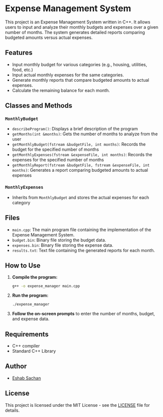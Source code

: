 # Expense Management System

This project is an Expense Management System written in C++. It allows users to input and analyze their monthly budgets and expenses over a given number of months. The system generates detailed reports comparing budgeted amounts versus actual expenses.

## Features

- Input monthly budget for various categories (e.g., housing, utilities, food, etc.)
- Input actual monthly expenses for the same categories.
- Generate monthly reports that compare budgeted amounts to actual expenses.
- Calculate the remaining balance for each month.

## Classes and Methods

### `MonthlyBudget`
- `describeProgram()`: Displays a brief description of the program
- `getMonths(int &months)`: Gets the number of months to analyze from the user
- `getMonthlyBudget(fstream &budgetFile, int months)`: Records the budget for the specified number of months
- `getMonthlyExpenses(fstream &expenseFile, int months)`: Records the expenses for the specified number of months
- `getMonthlyReport(fstream &budgetFile, fstream &expenseFile, int months)`: Generates a report comparing budgeted amounts to actual expenses

### `MonthlyExpenses`
- Inherits from `MonthlyBudget` and stores the actual expenses for each category

## Files

- `main.cpp`: The main program file containing the implementation of the Expense Management System.
- `budget.bin`: Binary file storing the budget data.
- `expenses.bin`: Binary file storing the expense data.
- `results.txt`: Text file containing the generated reports for each month.

## How to Use

1. **Compile the program:**
    ```bash
    g++ -o expense_manager main.cpp
    ```

2. **Run the program:**
    ```bash
    ./expense_manager
    ```

3. **Follow the on-screen prompts** to enter the number of months, budget, and expense data.

## Requirements

- C++ compiler
- Standard C++ Library

## Author

- [Eshab Sachan](https://github.com/Eshab01)

## License

This project is licensed under the MIT License - see the [LICENSE](LICENSE) file for details.

